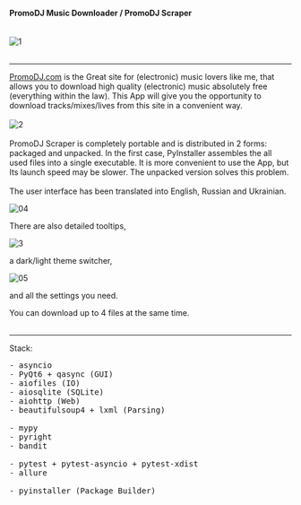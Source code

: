 **PromoDJ Music Downloader / PromoDJ Scraper**
<br/>
<br/>
<br/>
![1](https://user-images.githubusercontent.com/49201692/223825480-5e86b22a-dcfb-4c3c-bfc1-91249cb16f4c.png)
<br/>
<br/>
***
[PromoDJ.com](https://promodj.com) is the Great site for (electronic) music lovers like me, that allows you to download high quality (electronic) music absolutely free (everything within the law). 
This App will give you the opportunity to download tracks/mixes/lives from this site in a convenient way.
<br/>
<br/>
![2](https://user-images.githubusercontent.com/49201692/223827411-c16e1703-4eb0-46a8-bf1c-3ce0bd5ebb96.png)
<br/>
<br/>
PromoDJ Scraper is completely portable and is distributed in 2 forms: packaged and unpacked.
In the first case, PyInstaller assembles the all used files into a single executable.
It is more convenient to use the App, but Its launch speed may be slower.
The unpacked version solves this problem.
<br/>
<br/>
The user interface has been translated into English, Russian and Ukrainian.

![04](https://github.com/hardglitch/promodj_scraping/assets/49201692/ee5610c9-feed-4099-aeed-27441bced248)


There are also detailed tooltips,

![3](https://github.com/hardglitch/promodj_scraping/assets/49201692/5fd16554-72ef-4d51-b3b1-e3ceffe88e06)

a dark/light theme switcher,

![05](https://github.com/hardglitch/promodj_scraping/assets/49201692/efbfa9c8-26bc-4cd4-925c-f5f918e403c8)

and all the settings you need.

You can download up to 4 files at the same time.
<br/>
<br/>

***
Stack:
<pre>
- asyncio
- PyQt6 + qasync (GUI)
- aiofiles (IO)
- aiosqlite (SQLite)
- aiohttp (Web)
- beautifulsoup4 + lxml (Parsing)

- mypy
- pyright
- bandit

- pytest + pytest-asyncio + pytest-xdist
- allure

- pyinstaller (Package Builder)
</pre>
